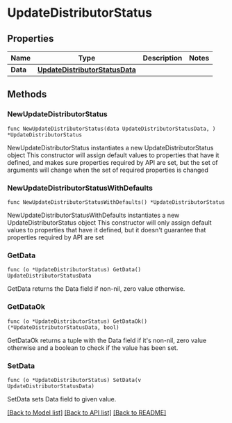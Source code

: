 # UpdateDistributorStatus

## Properties

Name | Type | Description | Notes
------------ | ------------- | ------------- | -------------
**Data** | [**UpdateDistributorStatusData**](UpdateDistributorStatusData.md) |  | 

## Methods

### NewUpdateDistributorStatus

`func NewUpdateDistributorStatus(data UpdateDistributorStatusData, ) *UpdateDistributorStatus`

NewUpdateDistributorStatus instantiates a new UpdateDistributorStatus object
This constructor will assign default values to properties that have it defined,
and makes sure properties required by API are set, but the set of arguments
will change when the set of required properties is changed

### NewUpdateDistributorStatusWithDefaults

`func NewUpdateDistributorStatusWithDefaults() *UpdateDistributorStatus`

NewUpdateDistributorStatusWithDefaults instantiates a new UpdateDistributorStatus object
This constructor will only assign default values to properties that have it defined,
but it doesn't guarantee that properties required by API are set

### GetData

`func (o *UpdateDistributorStatus) GetData() UpdateDistributorStatusData`

GetData returns the Data field if non-nil, zero value otherwise.

### GetDataOk

`func (o *UpdateDistributorStatus) GetDataOk() (*UpdateDistributorStatusData, bool)`

GetDataOk returns a tuple with the Data field if it's non-nil, zero value otherwise
and a boolean to check if the value has been set.

### SetData

`func (o *UpdateDistributorStatus) SetData(v UpdateDistributorStatusData)`

SetData sets Data field to given value.



[[Back to Model list]](../README.md#documentation-for-models) [[Back to API list]](../README.md#documentation-for-api-endpoints) [[Back to README]](../README.md)


